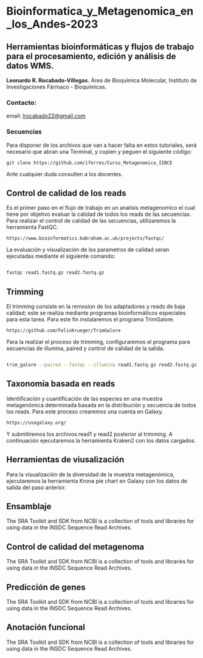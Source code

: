 # Bioinformatica_y_Metagenomica_en_los_Andes-2023
## Herramientas bioinformáticas y flujos de trabajo para el procesamiento, edición y análisis de datos WMS.

**Leonardo R. Rocabado-Villegas.** Área de Bioquímica Molecular, Instituto de Investigaciones Fármaco - Bioquímicas.
### Contacto:
email: lrocabado22@gmail.com

### Secuencias
Para disponer de los archivos que van a hacer falta en estos tutoriales, será necesario que abran una Terminal, y copien y peguen el siguiente código:

```
git clone https://github.com/iferres/Curso_Metagenomica_IIBCE
```
Ante cualquier duda consulten a los docentes. 

## Control de calidad de los reads
Es el primer paso en el flujo de trabajo en un analisis metagenomico el cual tiene por objetivo evaluar la calidad de todos los reads de las secuencias.
Para realizar el control de calidad de las secuencias, utilizaremos la herramienta FastQC.
```
https://www.bioinformatics.babraham.ac.uk/projects/fastqc/
```
La evaluación y visualización de los parametros de calidad seran ejecutadas mediante el siguiente comando:
``` bash

fastqc read1.fastq.gz read2.fastq.gz 
```
## Trimming
El trimming consiste en la remosion de los adaptadores y reads de baja calidad; este se realiza mediante programas bioinformáticos especiales para esta tarea.
Para este fin instalaremos el programa TrimGalore.
```
https://github.com/FelixKrueger/TrimGalore
```
Para la realizar el proceso de trimming, configuraremos el programa para secuencias de illumina, paired y control de calidad de la salida.
``` bash

trim_galore --paired --fastqc --illumina read1.fastq.gz read2.fastq.gz
```
## Taxonomía basada en reads
Identificación y cuantificación de las especies en una muestra metagenómica determinada basada en la distribución y secuencia de todos los reads.
Para este proceso crearemos una cuenta en Galaxy.
```
https://usegalaxy.org/
```
Y submitiremos los archivos read1 y read2 posterior al trimming. A continuación ejecutaremos la herramienta Kraken2 con los datos cargados.

## Herramientas de viusalización
Para la visualización de la diversidad de la muestra metagenómica, ejecutaremos la herramienta Krona pie chart en Galaxy con los datos de salida del paso anterior.

## Ensamblaje
The SRA Toolkit and SDK from NCBI is a collection of tools and libraries for
using data in the INSDC Sequence Read Archives.

## Control de calidad del metagenoma
The SRA Toolkit and SDK from NCBI is a collection of tools and libraries for
using data in the INSDC Sequence Read Archives.

## Predicción de genes
The SRA Toolkit and SDK from NCBI is a collection of tools and libraries for
using data in the INSDC Sequence Read Archives.

## Anotación funcional
The SRA Toolkit and SDK from NCBI is a collection of tools and libraries for
using data in the INSDC Sequence Read Archives.
